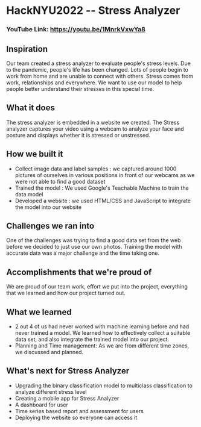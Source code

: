 # HackNYU2022 -- Stress Analyzer
### YouTube Link: https://youtu.be/1MnrkVxwYa8
## Inspiration
Our team created a stress analyzer to evaluate people's stress levels. Due to the pandemic, people's life has been changed. Lots of people begin to work from home and are unable to connect with others. Stress comes from work, relationships and everywhere. We want to use our model to help people better understand their stresses in this special time.

## What it does
The stress analyzer is embedded in a website we created. The Stress analyzer captures your video using a webcam to analyze your face and posture and displays whether it is stressed or unstressed.

## How we built it
- Collect image data and label samples : we captured around 1000 pictures of ourselves in various positions in front of our webcams as we were not able to find a good dataset
- Trained the model : We used Google's Teachable Machine to train the data model
- Developed a website : we used HTML/CSS and JavaScript to integrate the model into our website
## Challenges we ran into
One of the challenges was trying to find a good data set from the web before we decided to just use our own photos. Training the model with accurate data was a major challenge and the time taking one.

## Accomplishments that we're proud of
We are proud of our team work, effort we put into the project, everything that we learned and how our project turned out.

## What we learned
- 2 out 4 of us had never worked with machine learning before and had never trained a model. We learned how to effectively collect a suitable data set, and also integrate the trained model into our project.
- Planning and Time management: As we are from different time zones, we discussed and planned.
## What's next for Stress Analyzer
- Upgrading the binary classification model to multiclass classification to analyze different stress level
- Creating a mobile app for Stress Analyzer
- A dashboard for user
- Time series based report and assessment for users
- Deploying the website so everyone can access it
